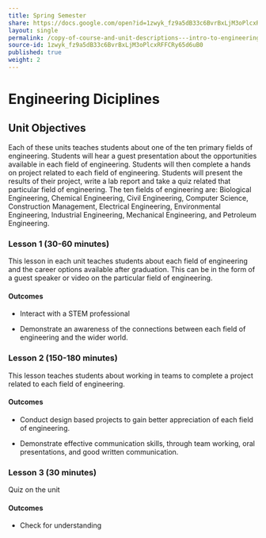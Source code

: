 ```yaml
---
title: Spring Semester
share: https://docs.google.com/open?id=1zwyk_fz9a5dB33c6BvrBxLjM3oPlcxRFFCRy65d6uB0
layout: single
permalink: /copy-of-course-and-unit-descriptions---intro-to-engineering-de-only-copy/
source-id: 1zwyk_fz9a5dB33c6BvrBxLjM3oPlcxRFFCRy65d6uB0
published: true
weight: 2
---
```


# Engineering Diciplines 

## Unit Objectives

Each of these units teaches students about one of the ten primary fields of engineering. Students will hear a guest presentation about the opportunities available in each field of engineering.  Students will then complete a hands on project related to each field of engineering.  Students will present the results of their project, write a lab report and take a quiz related that particular field of engineering.  The ten fields of engineering are: Biological Engineering, Chemical Engineering, Civil Engineering, Computer Science, Construction Management, Electrical Engineering, Environmental Engineering, Industrial Engineering, Mechanical Engineering, and Petroleum Engineering.

### Lesson 1 (30-60 minutes)

This lesson in each unit teaches students about each field of engineering and the career options available after graduation. This can be in the form of a guest speaker or video on the particular field of engineering.

#### Outcomes 

* Interact with a STEM professional

* Demonstrate an awareness of the connections between each field of engineering and the wider world.

### Lesson 2 (150-180 minutes)

This lesson teaches students about working in teams to complete a project related to each field of engineering.

#### Outcomes 

* Conduct design based projects to gain better appreciation of each field of engineering.

* Demonstrate effective communication skills, through team working, oral presentations, and good written communication.

### Lesson 3 (30 minutes)

Quiz on the unit

#### Outcomes

* Check for understanding
